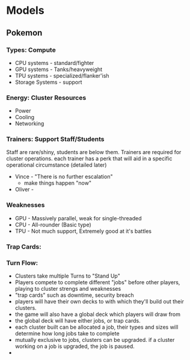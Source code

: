 # Models
## Pokemon
### Types: Compute
- CPU systems - standard/fighter
- GPU systems - Tanks/heavyweight
- TPU systems - specialized/flanker'ish
- Storage Systems - support 
### Energy: Cluster Resources
- Power 
- Cooling
- Networking
### Trainers: Support Staff/Students
Staff are rare/shiny, students are below them. Trainers are required for cluster operations. each trainer has a perk that will aid in a specific operational circumstance (detailed later)
- Vince - "There is no further escalation"
	- make things happen "now"
- Oliver - 
### Weaknesses
- GPU - Massively parallel, weak for single-threaded
- CPU - All-rounder (Basic type)
- TPU - Not much support, Extremely good at it's battles
### Trap Cards:
### Turn Flow:
- Clusters take multiple Turns to "Stand Up"
- Players compete to complete different "jobs" before other players, playing to cluster strengs and weaknesses
- "trap cards" such as downtime, security breach
- players will have their own decks to with which they'll build out their clusters. 
- the game will also have a global deck which players will draw from
- the global deck will have either jobs, or trap cards. 
- each cluster built can be allocated a job, their types and sizes will determine how long jobs take to complete
- mutually exclusive to jobs, clusters can be upgraded. if a cluster working on a job is upgraded, the job is paused. 
- 
